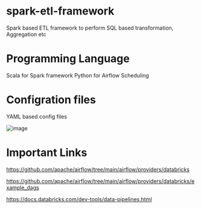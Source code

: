 # spark-etl-framework
Spark based ETL framework to perform SQL based transformation, Aggregation etc


# Programming Language
   Scala for Spark framework
   Python for Airflow Scheduling
   
   
# Configration files   
   YAML based config files

![image](https://user-images.githubusercontent.com/67587007/163010704-e8993fd0-f22c-4488-8f7d-ea58fb5dacc0.png)



# Important Links

https://github.com/apache/airflow/tree/main/airflow/providers/databricks

https://github.com/apache/airflow/tree/main/airflow/providers/databricks/example_dags

https://docs.databricks.com/dev-tools/data-pipelines.html
